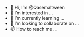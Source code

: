 - 👋 Hi, I’m @Qasemaltween
- 👀 I’m interested in ...
- 🌱 I’m currently learning ...
- 💞️ I’m looking to collaborate on ...
- 📫 How to reach me ...

<!---
Qasemaltween/Qasemaltween is a ✨ special ✨ repository because its `README.md` (this file) appears on your GitHub profile.
You can click the Preview link to take a look at your changes.
--->
